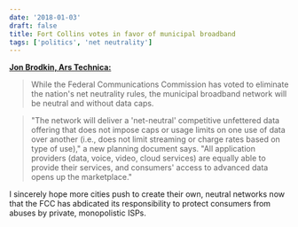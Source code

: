```yaml
---
date: '2018-01-03'
draft: false
title: Fort Collins votes in favor of municipal broadband
tags: ['politics', 'net neutrality']
---
```


**[Jon Brodkin, Ars Technica:](https://arstechnica.com/?p=1239167)**

> While the Federal Communications Commission has voted to eliminate the nation's net neutrality rules, the municipal broadband network will be neutral and without data caps.<!-- excerpt -->

> "The network will deliver a 'net-neutral' competitive unfettered data offering that does not impose caps or usage limits on one use of data over another (i.e., does not limit streaming or charge rates based on type of use)," a new planning document says. "All application providers (data, voice, video, cloud services) are equally able to provide their services, and consumers' access to advanced data opens up the marketplace."

I sincerely hope more cities push to create their own, neutral networks now that the FCC has abdicated its responsibility to protect consumers from abuses by private, monopolistic ISPs.
